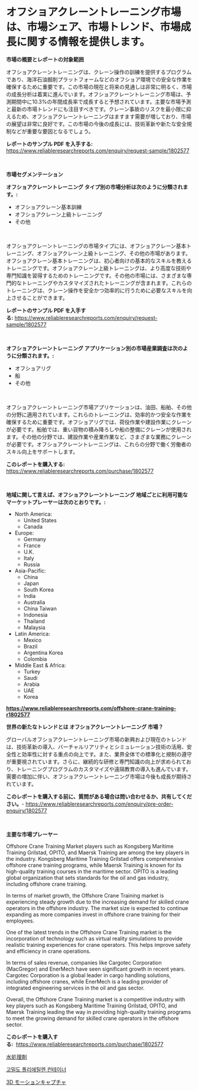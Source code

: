 <p><h1>オフショアクレーントレーニング市場は、市場シェア、市場トレンド、市場成長に関する情報を提供します。</h1></p><p><strong>市場の概要とレポートの対象範囲</strong></p>
<p><p>オフショアクレーントレーニングは、クレーン操作の訓練を提供するプログラムであり、海洋石油掘削プラットフォームなどのオフショア環境での安全な作業を確保するために重要です。この市場の現在と将来の見通しは非常に明るく、市場の成長分析は着実に進んでいます。オフショアクレーントレーニング市場は、予測期間中に10.3%の年間成長率で成長すると予想されています。主要な市場予測と最新の市場トレンドにも注目すべきです。クレーン事故のリスクを最小限に抑えるため、オフショアクレーントレーニングはますます需要が増しており、市場の展望は非常に良好です。この市場の今後の成長には、技術革新や新たな安全規制などが重要な要因となるでしょう。</p></p>
<p><strong>レポートのサンプル PDF を入手する:</strong> <a href="https://www.reliableresearchreports.com/enquiry/request-sample/1802577">https://www.reliableresearchreports.com/enquiry/request-sample/1802577</a></p>
<p>&nbsp;</p>
<p><strong>市場セグメンテーション</strong></p>
<p><strong>オフショアクレーントレーニング タイプ別の市場分析は次のように分類されます。:</strong></p>
<p><ul><li>オフショアクレーン基本訓練</li><li>オフショアクレーン上級トレーニング</li><li>その他</li></ul></p>
<p>&nbsp;</p>
<p><p>オフショアクレーントレーニングの市場タイプには、オフショアクレーン基本トレーニング、オフショアクレーン上級トレーニング、その他の市場があります。オフショアクレーン基本トレーニングは、初心者向けの基本的なスキルを教えるトレーニングです。オフショアクレーン上級トレーニングは、より高度な技術や専門知識を習得するためのトレーニングです。その他の市場には、さまざまな専門的なトレーニングやカスタマイズされたトレーニングが含まれます。これらのトレーニングは、クレーン操作を安全かつ効率的に行うために必要なスキルを向上させることができます。</p></p>
<p><strong>レポートのサンプル PDF を入手する:</strong>&nbsp;<a href="https://www.reliableresearchreports.com/enquiry/request-sample/1802577">https://www.reliableresearchreports.com/enquiry/request-sample/1802577</a></p>
<p>&nbsp;</p>
<p><strong> オフショアクレーントレーニング アプリケーション別の市場産業調査は次のように分類されます。:</strong></p>
<p><ul><li>オフショアリグ</li><li>船</li><li>その他</li></ul></p>
<p>&nbsp;</p>
<p><p>オフショアクレーントレーニング市場アプリケーションは、油田、船舶、その他の分野に適用されています。これらのトレーニングは、効率的かつ安全な作業を確保するために重要です。オフショアリグでは、荷役作業や建設作業にクレーンが必要です。船舶では、重い貨物の積み降ろしや船の整備にクレーンが使用されます。その他の分野では、建設作業や産業作業など、さまざまな業務にクレーンが必要です。オフショアクレーントレーニングは、これらの分野で働く労働者のスキル向上をサポートします。</p></p>
<p><strong>このレポートを購入する:</strong>&nbsp; <a href="https://www.reliableresearchreports.com/purchase/1802577">https://www.reliableresearchreports.com/purchase/1802577</a></p>
<p>&nbsp;</p>
<p><strong>地域に関して言えば、オフショアクレーントレーニング 地域ごとに利用可能なマーケットプレーヤーは次のとおりです。:</strong></p>
<p><ul>
    <li>
        North America:
        <ul>
            <li>United States</li>
            <li>Canada</li>
        </ul>
    </li>
    <li>
        Europe:
        <ul>
            <li>Germany</li>
            <li>France</li>
            <li>U.K.</li>
            <li>Italy</li>
            <li>Russia</li>
        </ul>
    </li>
    <li>
        Asia-Pacific:
        <ul>
            <li>China</li>
            <li>Japan</li>
            <li>South Korea</li>
            <li>India</li>
            <li>Australia</li>
            <li>China Taiwan</li>
            <li>Indonesia</li>
            <li>Thailand</li>
            <li>Malaysia</li>
        </ul>
    </li>
    <li>
        Latin America:
        <ul>
            <li>Mexico</li>
            <li>Brazil</li>
            <li>Argentina Korea</li>
            <li>Colombia</li>
        </ul>
    </li>
    <li>
        Middle East & Africa:
        <ul>
            <li>Turkey</li>
            <li>Saudi</li>
            <li>Arabia</li>
            <li>UAE</li>
            <li>Korea</li>
        </ul>
    </li>
    </ul></p>
<p><strong><a href="https://www.reliableresearchreports.com/offshore-crane-training-r1802577">https://www.reliableresearchreports.com/offshore-crane-training-r1802577</a></strong>&nbsp;</p>
<p><strong>世界の新たなトレンドとは オフショアクレーントレーニング 市場？</strong></p>
<p><p>グローバルオフショアクレーントレーニング市場の新興および現在のトレンドは、技術革新の導入、バーチャルリアリティとシミュレーション技術の活用、安全性と効率性に対する重点の向上です。また、業界全体での標準化と規制の遵守が重要視されています。さらに、継続的な研修と専門知識の向上が求められており、トレーニングプログラムのカスタマイズや遠隔教育の導入も進んでいます。需要の増加に伴い、オフショアクレーントレーニング市場は今後も成長が期待されています。</p></p>
<p><strong>このレポートを購入する前に、質問がある場合は問い合わせるか、共有してください。</strong>- <a href="https://www.reliableresearchreports.com/enquiry/pre-order-enquiry/1802577">https://www.reliableresearchreports.com/enquiry/pre-order-enquiry/1802577</a></p>
<p>&nbsp;</p>
<p><strong>主要な市場プレーヤー</strong></p>
<p><p>Offshore Crane Training Market players such as Kongsberg Maritime Training Grilstad, OPITO, and Maersk Training are among the key players in the industry. Kongsberg Maritime Training Grilstad offers comprehensive offshore crane training programs, while Maersk Training is known for its high-quality training courses in the maritime sector. OPITO is a leading global organization that sets standards for the oil and gas industry, including offshore crane training.</p><p>In terms of market growth, the Offshore Crane Training market is experiencing steady growth due to the increasing demand for skilled crane operators in the offshore industry. The market size is expected to continue expanding as more companies invest in offshore crane training for their employees.</p><p>One of the latest trends in the Offshore Crane Training market is the incorporation of technology such as virtual reality simulations to provide realistic training experiences for crane operators. This helps improve safety and efficiency in crane operations.</p><p>In terms of sales revenue, companies like Cargotec Corporation (MacGregor) and EnerMech have seen significant growth in recent years. Cargotec Corporation is a global leader in cargo handling solutions, including offshore cranes, while EnerMech is a leading provider of integrated engineering services in the oil and gas sector.</p><p>Overall, the Offshore Crane Training market is a competitive industry with key players such as Kongsberg Maritime Training Grilstad, OPITO, and Maersk Training leading the way in providing high-quality training programs to meet the growing demand for skilled crane operators in the offshore sector.</p></p>
<p><strong>このレポートを購入する:</strong>&nbsp;&nbsp;<a href="https://www.reliableresearchreports.com/purchase/1802577">https://www.reliableresearchreports.com/purchase/1802577</a></p>
<p><p><a href="https://medium.com/@jodyomenick9056/%E6%B0%B4%E5%87%A6%E7%90%86%E5%89%A4%E5%B8%82%E5%A0%B4%E8%A6%8F%E6%A8%A1-cagr-%E3%83%88%E3%83%AC%E3%83%B3%E3%83%892024%E5%B9%B4%E3%81%8B%E3%82%892030%E5%B9%B4-6d1d6535c9b3">水処理剤</a></p><p><a href="https://medium.com/@willislebsack/hdpe-%EC%9A%A9%EA%B8%B0-%EC%8B%9C%EC%9E%A5-%EB%B6%84%EC%84%9D-%EA%B8%80%EB%A1%9C%EB%B2%8C-%EC%82%B0%EC%97%85-%EC%A0%84%EB%A7%9D-%EB%B0%8F-%EC%98%88%EC%B8%A1-2024%EB%85%84%EB%B6%80%ED%84%B0-2031%EB%85%84-66f1f6c46315">고밀도 폴리에틸렌 컨테이너</a></p><p><a href="https://medium.com/@attyourniture/3d%E3%83%A2%E3%83%BC%E3%82%B7%E3%83%A7%E3%83%B3%E3%82%AD%E3%83%A3%E3%83%97%E3%83%81%E3%83%A3%E5%B8%82%E5%A0%B4-%E5%B8%82%E5%A0%B4%E3%82%B7%E3%82%A7%E3%82%A2-%E5%B8%82%E5%A0%B4%E3%83%88%E3%83%AC%E3%83%B3%E3%83%89-%E5%B0%86%E6%9D%A5%E3%81%AE%E6%88%90%E9%95%B7%E3%82%92%E6%8E%A2%E3%82%8B-45e2939225ba">3D モーションキャプチャ</a></p></p>